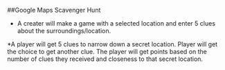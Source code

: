 ##Google Maps Scavenger Hunt


* A creater will make a game with a selected location and enter 5 clues about the surroundings/location.

*A player will get 5 clues to narrow down a secret location.  Player will get the choice to get another clue.  The player will get points based on the number of clues they received and closeness to that secret location.

